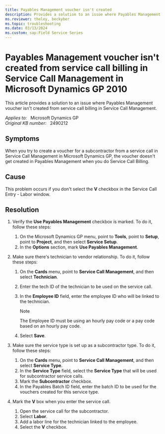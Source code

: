```yaml
---
title: Payables Management voucher isn't created
description: Provides a solution to an issue where Payables Management voucher isn't created from service call billing in Service Call Management.
ms.reviewer: theley, beckyber 
ms.topic: troubleshooting
ms.date: 03/13/2024
ms.custom: sap:Field Service Series
---
```

# Payables Management voucher isn't created from service call billing in Service Call Management in Microsoft Dynamics GP 2010

This article provides a solution to an issue where Payables Management voucher isn't created from service call billing in Service Call Management.

_Applies to:_ &nbsp; Microsoft Dynamics GP  
_Original KB number:_ &nbsp; 2490212

## Symptoms

When you try to create a voucher for a subcontractor from a service call in Service Call Management in Microsoft Dynamics GP, the voucher doesn't get created in Payables Management when you do Service Call Billing.

## Cause

This problem occurs if you don't select the **V** checkbox in the Service Call Entry - Labor window.

## Resolution

1. Verify the **Use Payables Management** checkbox is marked. To do it, follow these steps:
    1. On the Microsoft Dynamics GP menu, point to **Tools**, point to **Setup**, point to **Project**, and then select **Service Setup**.
    1. In the **Options** section, mark **Use Payables Management**.

2. Make sure there's technician to vendor relationship. To do it, follow these steps:
    1. On the **Cards** menu, point to **Service Call Management**, and then select **Technician**.
    1. Enter the tech ID of the technician to be used on the service call.
    1. In the **Employee ID** field, enter the employee ID who will be linked to the technician.

        > [!NOTE]
        > The Employee ID must be using an hourly pay code or a pay code based on an hourly pay code.
    1. Select **Save**.

3. Make sure the service type is set up as a subcontractor type. To do it, follow these steps:
    1. On the **Cards** menu, point to **Service Call Management**, and then select **Service Type**.
    1. In the **Service Type** field, select the **Service Type** that will be used for subcontractor service calls.
    1. Mark the **Subcontractor** checkbox.
    1. In the Payables Batch ID field, enter the batch ID to be used for the vouchers created for this service type.

4. Mark the **V** box when you enter the service call.
    1. Open the service call for the subcontractor.
    1. Select **Labor**.
    1. Add a labor line for the technician linked to the employee.
    1. Select the **V** checkbox.
